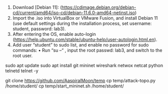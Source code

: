 
1.	Download [Debian 11]: (https://cdimage.debian.org/debian-cd/current/amd64/iso-cd/debian-11.6.0-amd64-netinst.iso)
2.	Import the .iso into VirtualBox or VMware Fusion, and install Debian 11 (use default settings during the installation process, set username: student, password: lab3).
3.	After entering the OS, enable auto-login (https://help.ubuntu.com/stable/ubuntu-help/user-autologin.html.en).
4.	Add user “student” to sudo list, and enable no password for sudo commands:
•	Run “su –“ , input the root passwd: lab3, and switch to the root user.


sudo apt update
sudo apt install git mininet wireshark netwox netcat python telnetd telnet -y

git clone https://github.com/AaspiralMoon/temp
cp temp/attack-topo.py /home/student/
cp temp/start_mininet.sh /home/student/
